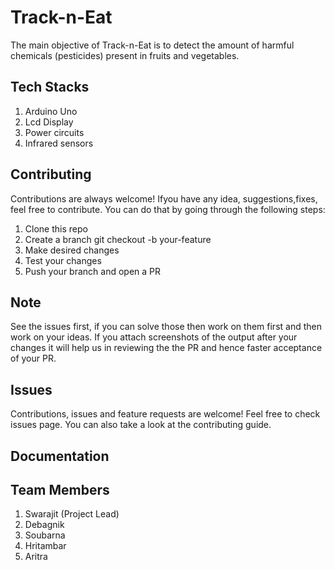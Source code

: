 # Track-n-Eat
The main objective of Track-n-Eat is to detect the amount of harmful chemicals (pesticides) present in fruits and vegetables.

## Tech Stacks
1. Arduino Uno
2. Lcd Display
3. Power circuits
4. Infrared sensors

## Contributing
Contributions are always welcome! Ifyou have any idea, suggestions,fixes, feel free to contribute. You can do that by going through the following steps:

1. Clone this repo
2. Create a branch git checkout -b your-feature
3. Make desired changes
4. Test your changes
5. Push your branch and open a PR

## Note
See the issues first, if you can solve those then work on them first and then work on your ideas.
If you attach screenshots of the output after your changes it will help us in reviewing the the PR and hence faster acceptance of your PR.

## Issues
Contributions, issues and feature requests are welcome! Feel free to check issues page. You can also take a look at the contributing guide.

## Documentation

## Team Members
1. Swarajit (Project Lead)
2. Debagnik
3. Soubarna
4. Hritambar
5. Aritra



